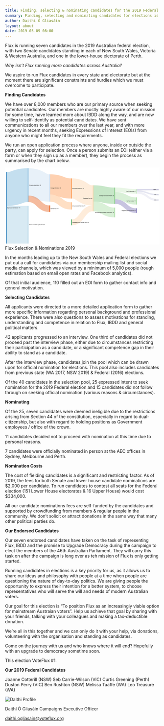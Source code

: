 ```yaml
---
title: Finding, selecting & nominating candidates for the 2019 Federal Election
summary: Finding, selecting and nominating candidates for elections is a difficult task with challenges and constraints. A brief overview of the process and outcomes in 2019.
author: Daithí Ó Gliasáin
layout: about
date: 2019-05-09 08:00
---
```


Flux is running seven candidates in the 2019 Australian federal election, with two Senate candidates standing in each of New South Wales, Victoria & Western Australia, and one in the lower-house electorate of Perth.

_Why isn’t Flux running more candidates across Australia?_

We aspire to run Flux candidates in every state and electorate but at the moment there are significant constraints and hurdles which we must overcome to participate.

__Finding Candidates__

We have over 8,000 members who are our primary source when seeking potential candidates. Our members are mostly highly aware of our mission for some time, have learned more about IBDD along the way, and are now willing to self-identify as potential candidates. We have sent communications to all our members over the last year, and with more urgency in recent months, seeking Expressions of Interest (EOIs) from anyone who might feel they fit the requirements.

We run an open application process where anyone, inside or outside the party, can apply for selection. Once a person submits an EOI (either via a form or when they sign up as a member), they begin the process as summarised by the chart below.

![Flux Candidate Nomination Process](/img/posts/flux-candidate-nomination-process.png)
Flux Selection & Nominations 2019

In the months leading up to the New South Wales and Federal elections we put out a call for candidates via our membership mailing list and social media channels, which was viewed by a minimum of 5,000 people (rough estimation based on email open rates and Facebook analytics). 

Of that initial audience, 110 filled out an EOI form to gather contact info and general motivation.

__Selecting Candidates__

All applicants were directed to a more detailed application form to gather more specific information regarding personal background and professional experience. There were also questions to assess motivations for standing, understanding and competence in relation to Flux, IBDD and general political matters.

42 applicants progressed to an interview. One third of candidates did not proceed past the interview phase, either due to circumstances restricting their participation as a candidate, or a significant competence gap in their ability to stand as a candidate.

After the interview phase, candidates join the pool which can be drawn upon for official nomination for elections. This pool also includes candidates from previous state (WA 2017, NSW 2019) & Federal (2016) elections. 

Of the 40 candidates in the selection pool, 25 expressed intent to seek nomination for the 2019 Federal election and 15 candidates did not follow through on seeking official nomination (various reasons & circumstances).

__Nominating__


Of the 25, seven candidates were deemed ineligible due to the restrictions arising from Section 44 of the constitution, especially in regard to dual-citizenship, but also with regard to holding positions as Government employees / office of the crown.

11 candidates decided not to proceed with nomination at this time due to personal reasons.

7 candidates were officially nominated in person at the AEC offices in Sydney, Melbourne and Perth.
 

__Nomination Costs__

The cost of fielding candidates is a significant and restricting factor. As of 2019, the fees for both Senate and lower house candidate nominations are $2,000 per candidate. To run candidates to contest all seats for the Federal election (151 Lower House electorates & 16 Upper House) would cost $334,000.

All our candidate nominations fees are self-funded by the candidates and supported by crowdfunding from members & regular people in the community. We don’t solicit or attract donations in the same way that many other political parties do.

__Our Endorsed Candidates__

Our seven endorsed candidates have taken on the task of representing Flux, IBDD and the promise to Upgrade Democracy during the campaign to elect the members of the 46th Australian Parliament. They will carry this task on after the campaign is long over as teh mission of Flux is only getting started.

Running candidates in elections is a key priority for us, as it allows us to share our ideas and philosophy with people at a time when people are questioning the nature of day-to-day politics. We are giving people the opportunity to express their intention for a better system, to choose representatives who will serve the will and needs of modern Australian voters. 

Our goal for this election is “To position Flux as an increasingly viable option for mainstream Austraian voters”. Help us achieve that goal by sharing with your friends, talking with your colleagues and making a tax-deductible donation. 

We’re all in this together and we can only do it with your help, via donations, volunteering with the organisation and standing as candidates.

Come on the journey with us and who knows where it will end? Hopefully with an upgrade to democracy sometime soon. 

This election VoteFlux #1.

__Our 2019 Federal Candidates__

Joanne Cotterill (NSW)
Seb Carrie-Wilson (VIC)
Curtis Greening (Perth)
Duston Perry (VIC)
Ben Rushton (NSW)
Melissa Taaffe (WA)
Leo Treasure (WA)
 
![Daithi Profile](/img/posts/daithi.jpg)

Daithí Ó Gliasáin
Campaigns Executive Officer

[daithi.ogliasain@voteflux.org](mailto:daithi.ogliasain@voteflux.org)
